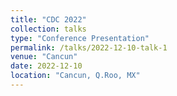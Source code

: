 ```yaml
---
title: "CDC 2022"
collection: talks
type: "Conference Presentation"
permalink: /talks/2022-12-10-talk-1
venue: "Cancun"
date: 2022-12-10
location: "Cancun, Q.Roo, MX"
---
```


